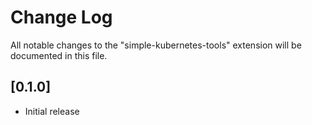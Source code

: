 # Change Log

All notable changes to the "simple-kubernetes-tools" extension will be documented in this file.

## [0.1.0]

- Initial release